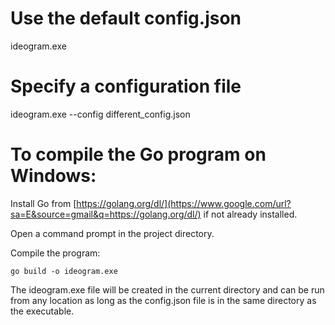 # Use the default config.json

ideogram.exe

# Specify a configuration file

ideogram.exe --config different\_config.json

# To compile the Go program on Windows:

Install Go from [https://golang.org/dl/](https://www.google.com/url?sa=E&source=gmail&q=https://golang.org/dl/) if not already installed.

Open a command prompt in the project directory.

Compile the program:

```
go build -o ideogram.exe
```

The ideogram.exe file will be created in the current directory and can be run from any location as long as the config.json file is in the same directory as the executable.
